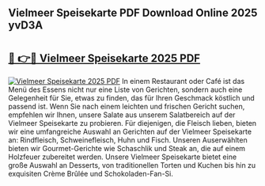 ## Vielmeer Speisekarte PDF Download Online 2025 yvD3A

# <h2><a href="http://gcbnq84.nevu.top/?p=Vielmeer+Speisekarte">🔗 👉🔴 Vielmeer Speisekarte 2025 PDF</a></h2>

[![Vielmeer Speisekarte 2025 PDF](https://i.imgur.com/dBaPXMq.png)](http://gcbnq84.nevu.top/?p=Vielmeer+Speisekarte)
In einem Restaurant oder Café ist das Menü des Essens nicht nur eine Liste von Gerichten, sondern auch eine Gelegenheit für Sie, etwas zu finden, das für Ihren Geschmack köstlich und passend ist. Wenn Sie nach einem leichten und frischen Gericht suchen, empfehlen wir Ihnen, unsere Salate aus unserem Salatbereich auf der Vielmeer Speisekarte zu probieren. Für diejenigen, die Fleisch lieben, bieten wir eine umfangreiche Auswahl an Gerichten auf der Vielmeer Speisekarte an: Rindfleisch, Schweinefleisch, Huhn und Fisch. Unseren Auserwählten bieten wir Gourmet-Gerichte wie Schaschlik und Steak an, die auf einem Holzfeuer zubereitet werden. Unsere Vielmeer Speisekarte bietet eine große Auswahl an Desserts, von traditionellen Torten und Kuchen bis hin zu exquisiten Crème Brûlée und Schokoladen-Fan-Si.
